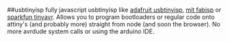 ##usbtinyisp
fully javascript usbtinyisp like [adafruit usbtinyisp](https://www.adafruit.com/product/46), [mit fabisp](http://fab.cba.mit.edu/content/projects/fabisp/) or [sparkfun tinyavr](https://www.sparkfun.com/products/11801). Allows you to program bootloaders or regular code onto attiny's (and probably more) straight from node (and soon the browser). No more avrdude system calls or using the arduino IDE.